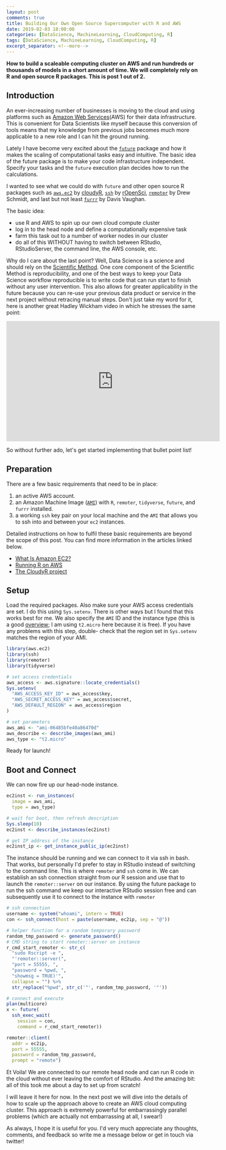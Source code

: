 ```yaml
---
layout: post
comments: true
title: Building Our Own Open Source Supercomputer with R and AWS
date: 2019-02-03 18:00:00
categories: [DataScience, MachineLearning, CloudComputing, R]
tags: [DataScience, MachineLearning, CloudComputing, R]
excerpt_separator: <!--more-->
---
```

**How to build a scaleable computing cluster on AWS and run hundreds or
thousands of models in a short amount of time. We will completely rely on R and
open source R packages. This is post 1 out of 2.**

<!--more-->

## Introduction

An ever-increasing number of businesses is moving to the cloud and using
platforms such as [Amazon Web Services](https://aws.amazon.com/)(AWS)
for their data infrastructure. This is convenient for
Data Scientists like myself because this conversion of tools means that my
knowledge from previous jobs becomes much more applicable to a new role and
I can hit the ground running.

Lately I have become very excited about the
[`future`](https://cran.r-project.org/web/packages/future/vignettes/future-1-overview.html)
package and how it makes the scaling of computational tasks easy and intuitive.
The basic idea of the future package is to make your code infrastructure
independent. Specify your tasks and the `future` execution plan decides
how to run the calculations.


I wanted to see what we could do with `future` and other open source R packages
such as [`aws.ec2`](https://rdrr.io/github/cloudyr/aws.ec2/f/README.md) by
[cloudyR](http://cloudyr.github.io/packages/),
[`ssh`](https://ropensci.org/technotes/2018/06/12/ssh-02/)
by [rOpenSci](https://ropensci.org/),
[`remoter`](https://cran.r-project.org/web/packages/remoter/vignettes/remoter.pdf)
by Drew Schmidt, and last but not least [`furrr`](https://davisvaughan.github.io/furrr/)
by Davis Vaughan.

The basic idea:
* use R and AWS to spin up our own cloud compute cluster
* log in to the head node and define a computationally expensive task
* farm this task out to a number of worker nodes in our cluster
* do all of this WITHOUT having to switch between RStudio, RStudioServer, the command line, the AWS console, etc.

Why do I care about the last point? Well, Data Science is a science and should
rely on the [Scientific Method](https://en.wikipedia.org/wiki/Scientific_method).
One core component of the Scientific Method is reproducibility, and one of the
best ways to keep your Data Science workflow reproducible is to write code that
can run start to finish without any user intervention. This also allows for
greater applicability in the future because you can re-use your previous data
product or service in the next project without retracing manual steps.
Don't just take my word for it, here is another great Hadley
Wickham video in which he stresses the same point:

<iframe width="560" height="315" src="https://www.youtube.com/embed/cpbtcsGE0OA" frameborder="0" allow="accelerometer; autoplay; encrypted-media; gyroscope; picture-in-picture" allowfullscreen></iframe>

So without further ado, let's get started implementing that bullet point list!


## Preparation

There are a few basic requirements that need to be in place:
1. an active AWS account.
1. an Amazon Machine Image ([`AMI`](https://docs.aws.amazon.com/AWSEC2/latest/UserGuide/AMIs.html))
with `R`, `remoter`, `tidyverse`, `future`, and `furrr` installed.
1. a working `ssh` key pair on your local machine and the `AMI` that allows you
to ssh into and between your `ec2` instances.

Detailed instructions on how to fulfil these basic requirements are beyond the
scope of this post. You can find more information in the articles linked below.
* [What Is Amazon EC2?](https://docs.aws.amazon.com/AWSEC2/latest/UserGuide/concepts.html)
* [Running R on AWS](https://aws.amazon.com/blogs/big-data/running-r-on-aws/)
* [The CloudyR project](http://cloudyr.github.io/)


## Setup

Load the required packages. Also make sure your AWS access credentials are set.
I do this using `Sys.setenv`. There is other ways but I found that this works
best for me. We also specify the `AMI` ID and the instance type (this is a good
[overview](https://aws.amazon.com/ec2/instance-types/); I am using `t2.micro`
here because it is free). If you have any problems with this step, double-
check that the region set in `Sys.setenv` matches the region of your AMI.

```r
library(aws.ec2)
library(ssh)
library(remoter)
library(tidyverse)

# set access credentials
aws_access <- aws.signature::locate_credentials()
Sys.setenv(
  "AWS_ACCESS_KEY_ID" = aws_access$key,
  "AWS_SECRET_ACCESS_KEY" = aws_access$secret,
  "AWS_DEFAULT_REGION" = aws_access$region
)

# set parameters
aws_ami <- "ami-06485bfe40a86470d"
aws_describe <- describe_images(aws_ami)
aws_type <- "t2.micro"
```

Ready for launch!


## Boot and Connect

We can now fire up our head-node instance.

```r
ec2inst <- run_instances(
  image = aws_ami,
  type = aws_type)

# wait for boot, then refresh description
Sys.sleep(10)
ec2inst <- describe_instances(ec2inst)

# get IP address of the instance
ec2inst_ip <- get_instance_public_ip(ec2inst)
```

The instance should be running and we can connect to it via ssh in bash.
That works, but personally I'd prefer to stay in RStudio instead of switching
to the command line. This is where `remoter` and `ssh` come in. We can
establish an ssh connection straight from our R session and use that to launch
the `remoter::server` on our instance. By using the future package to run the
ssh command we keep our interactive RStudio session free and can subsequently
use it to connect to the instance with `remoter`


```r
# ssh connection
username <- system("whoami", intern = TRUE)
con <- ssh_connect(host = paste(username, ec2ip, sep = "@"))

# helper function for a random temporary password
random_tmp_password <- generate_password()
# CMD string to start remoter::server on instance
r_cmd_start_remoter <- str_c(
  "sudo Rscript -e ",
  "'remoter::server(",
  "port = 55555, ",
  "password = %pwd, ",
  "showmsg = TRUE)'",
  collapse = "") %>%
  str_replace("%pwd", str_c('"', random_tmp_password, '"'))

# connect and execute
plan(multicore)
x <- future(
  ssh_exec_wait(
    session = con,
    command = r_cmd_start_remoter))

remoter::client(
  addr = ec2ip,
  port = 55555,
  password = random_tmp_password,
  prompt = "remote")

```

Et Voila! We are connected to our remote head node and can run R code
in the cloud without ever leaving the comfort of RStudio. And the amazing bit:
all of this took me about a day to set up from scratch!

I will leave it here for now. In the next post we will dive into the
details of how to scale up the approach above to create an AWS cloud computing
cluster. This approach is extremely powerful for embarrassingly parallel
problems (which are actually not embarrassing at all, I swear!)

As always, I hope it is useful for you. I'd very much appreciate any thoughts,
comments, and feedback so write me a message below or get in touch via twitter!
